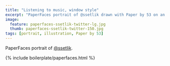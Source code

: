 ```yaml
---
title: "Listening to music, window style"
excerpt: "PaperFaces portrait of @ssetlik drawn with Paper by 53 on an iPad."
image: 
  feature: paperfaces-ssetlik-twitter-lg.jpg
  thumb: paperfaces-ssetlik-twitter-150.jpg
tags: [portrait, illustration, Paper by 53]
---
```


PaperFaces portrait of [@ssetlik](http://twitter.com/ssetlik).

{% include boilerplate/paperfaces.html %}